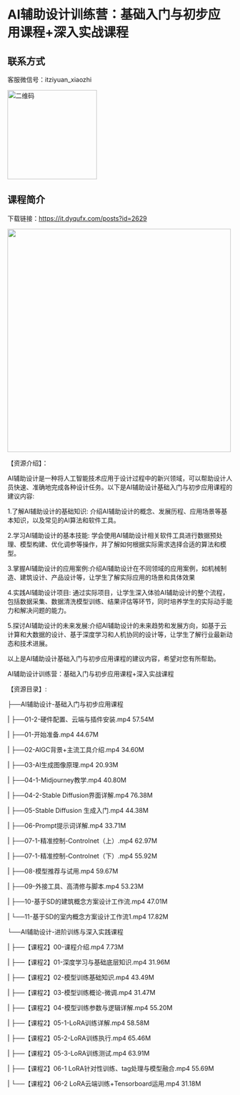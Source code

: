 # AI辅助设计训练营：基础入门与初步应用课程+深入实战课程

## 联系方式

客服微信号：itziyuan_xiaozhi

<img src="https://ziyuanyun.oss-cn-guangzhou.aliyuncs.com/common/20240614073449/666b82192834a.jpg" width="200" height="200" alt="二维码">

## 课程简介

下载链接：https://it.dyqufx.com/posts?id=2629

<img src="https://ziyuanyun.oss-cn-guangzhou.aliyuncs.com/yun/20240515184148/6644916cddd06.jpg" width="500" alt="">

  【资源介绍】：

 AI辅助设计是一种将人工智能技术应用于设计过程中的新兴领域，可以帮助设计人员快速、准确地完成各种设计任务。以下是AI辅助设计基础入门与初步应用课程的建议内容:

 1.了解Al辅助设计的基础知识: 介绍AI辅助设计的概念、发展历程、应用场景等基本知识，以及常见的AI算法和软件工具。

 2.学习AI辅助设计的基本技能: 学会使用AI辅助设计相关软件工具进行数据预处理、模型构建、优化调参等操作，并了解如何根据实际需求选择合适的算法和模型。

 3.掌握AI辅助设计的应用案例:介绍Al辅助设计在不同领域的应用案例，如机械制造、建筑设计、产品设计等，让学生了解实际应用的场景和具体效果

 4.实践AI辅助设计项目: 通过实际项目，让学生深入体验AI辅助设计的整个流程，包括数据采集、数据清洗模型训练、结果评估等环节，同时培养学生的实际动手能力和解决问题的能力。

 5.探讨AI辅助设计的未来发展:介绍AI辅助设计的未来趋势和发展方向，如基于云计算和大数据的设计、基于深度学习和人机协同的设计等，让学生了解行业最新动态和技术进展。

 以上是AI辅助设计基础入门与初步应用课程的建议内容，希望对您有所帮助。

 AI辅助设计训练营：基础入门与初步应用课程+深入实战课程



 【资源目录】:

 ├──AI辅助设计-基础入门与初步应用课程

 | ├──01-2-硬件配置、云端与插件安装.mp4 57.54M

 | ├──01-开始准备.mp4 44.67M

 | ├──02-AIGC背景+主流工具介绍.mp4 34.60M

 | ├──03-AI生成图像原理.mp4 20.93M

 | ├──04-1-Midjourney教学.mp4 40.80M

 | ├──04-2-Stable Diffusion界面详解.mp4 76.38M

 | ├──05-Stable Diffusion 生成入门.mp4 44.38M

 | ├──06-Prompt提示词详解.mp4 33.71M

 | ├──07-1-精准控制-Controlnet（上）.mp4 62.97M

 | ├──07-1-精准控制-Controlnet（下）.mp4 55.92M

 | ├──08-模型推荐与试用.mp4 59.67M

 | ├──09-外接工具、高清修与脚本.mp4 53.23M

 | ├──10-基于SD的建筑概念方案设计工作流.mp4 47.01M

 | └──11-基于SD的室内概念方案设计工作流1.mp4 17.82M

 └──AI辅助设计-进阶训练与深入实践课程

 | ├──【课程2】00-课程介绍.mp4 7.73M

 | ├──【课程2】01-深度学习与基础底层知识.mp4 31.96M

 | ├──【课程2】02-模型训练基础知识.mp4 43.49M

 | ├──【课程2】03-模型训练概论-微调.mp4 31.47M

 | ├──【课程2】04-模型训练参数与逻辑详解.mp4 55.20M

 | ├──【课程2】05-1-LoRA训练详解.mp4 58.58M

 | ├──【课程2】05-2-LoRA训练执行.mp4 65.46M

 | ├──【课程2】05-3-LoRA训练测试.mp4 63.91M

 | ├──【课程2】06-1 LoRA针对性训练、tag处理与模型融合.mp4 55.69M

 | └──【课程2】06-2 LoRA云端训练+Tensorboard运用.mp4 31.18M

  